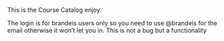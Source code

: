﻿This is the Course Catalog enjoy.

The login is for brandeis users only so you need to use @brandeis for the email otherwise it won’t let you in. This is not a bug but a functionality
